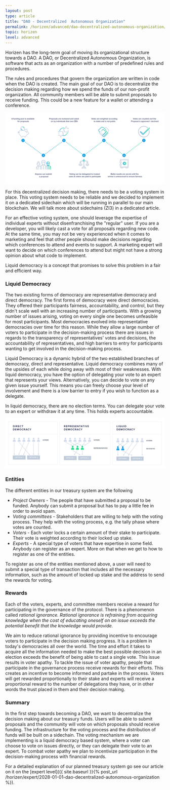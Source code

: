 ```yaml
---
layout: post
type: article
title: "DAO - Decentralized  Autonomous Organization"
permalink: /horizen/advanced/dao-decentralized-autonomous-organization/
topic: horizen
level: advanced
---
```


Horizen has the long-term goal of moving its organizational structure towards a DAO. A DAO, or Decentralized Autonomous Organization, is software that acts as an organization with a number of predefined rules and procedures.

The rules and procedures that govern the organization are written in code when the DAO is created. The main goal of our DAO is to decentralize the decision making regarding how we spend the funds of our non-profit organization. All community members will be able to submit proposals to receive funding. This could be a new feature for a wallet or attending a conference.

![DAO](/assets/post_files/horizen/advanced/dao/DAO.jpg)

For this decentralized decision making, there needs to be a voting system in place. This voting system needs to be reliable and we decided to implement it on a dedicated sidechain which will be running in parallel to our main blockchain. We will talk more about sidechains (ZI3) in a dedicated article.

For an effective voting system, one should leverage the expertise of individual experts without disenfranchising the "regular" user. If you are a developer, you will likely cast a vote for all proposals regarding new code. At the same time, you may not be very experienced when it comes to marketing and feel that other people should make decisions regarding which conferences to attend and events to support. A marketing expert will want to decide on which conferences to attend but might not have a strong opinion about what code to implement.

Liquid democracy is a concept that promises to solve this problem in a fair and efficient way.

### Liquid Democracy

The two existing forms of democracy are representative democracy and direct democracy. The first forms of democracy were direct democracies. They offered their participants fairness, accountability, and control, but they didn't scale well with an increasing number of participants. With a growing number of issues arising, voting on every single one becomes unfeasible for most participants. Most democracies evolved into representative democracies over time for this reason. While they allow a large number of voters to participate in the decision-making process there are issues in regards to the transparency of representatives' votes and decisions, the accountability of representatives, and high barriers to entry for participants wanting to get involved in the decision-making process.

Liquid Democracy is a dynamic hybrid of the two established branches of democracy, direct and representative. Liquid democracy combines many of the upsides of each while doing away with most of their weaknesses. With liquid democracy, you have the option of delegating your vote to an expert that represents your views. Alternatively, you can decide to vote on any given issue yourself. This means you can freely choose your level of involvement and there is a low barrier to entry if you wish to function as a delegate.

In liquid democracy, there are no election terms. You can delegate your vote to an expert or withdraw it at any time. This holds experts accountable.

![liquid_democracy](/assets/post_files/horizen/advanced/dao/liquid_democracy.jpg)

### Entities

The different entities in our treasury system are the following

 - _Project Owners_ - The people that have submitted a proposal to be funded. Anybody can submit a proposal but has to pay a little fee in order to avoid spam.
 - _Voting committees_ - Stakeholders that are willing to help with the voting process. They help with the voting process, e.g. the tally phase where votes are counted.
 - _Voters_ - Each voter locks a certain amount of their stake to participate. Their vote is weighted according to their locked up stake.
 - _Experts_ - A special type of voters that have expertise in some field. Anybody can register as an expert. More on that when we get to how to register as one of the entities.

To register as one of the entities mentioned above, a user will need to submit a special type of transaction that includes all the necessary information, such as the amount of locked up stake and the address to send the rewards for voting.

### Rewards

Each of the voters, experts, and committee members receive a reward for participating in the governance of the protocol. There is a phenomenon called _rational ignorance. Rational ignorance is refraining from acquiring knowledge when the cost of educating oneself on an issue exceeds the potential benefit that the knowledge would provide._

We aim to reduce rational ignorance by providing incentive to encourage voters to participate in the decision making progress. It is a problem in today's democracies all over the world. The time and effort it takes to acquire all the information needed to make the best possible decision in an election exceeds the benefit of being able to cast a single vote. This issue results in voter apathy. To tackle the issue of voter apathy, people that participate in the governance process receive rewards for their efforts. This creates an incentive to become informed and partake in the process. Voters will get rewarded proportionally to their stake and experts will receive a proportional reward to the number of delegations they have, or in other words the trust placed in them and their decision making.

### Summary

In the first step towards becoming a DAO, we want to decentralize the decision making about our treasury funds. Users will be able to submit proposals and the community will vote on which proposals should receive funding. The infrastructure for the voting process and the distribution of funds will be built on a sidechain. The voting mechanism we are implementing is a liquid democracy based system, where a voter can choose to vote on issues directly, or they can delegate their vote to an expert. To combat voter apathy we plan to incentivize participation in the decision-making process with financial rewards.

For a detailed explanation of our planned treasury system go see our article on it on the [expert level]({{ site.baseurl }}{% post_url /horizen/expert/2028-01-01-dao-decentralized-autonomous-organization %}).
